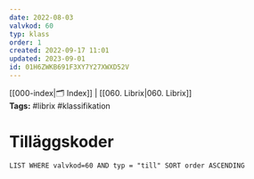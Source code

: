 ```yaml
---
date: 2022-08-03
valvkod: 60
typ: klass
order: 1
created: 2022-09-17 11:01
updated: 2023-09-01
id: 01H6ZWKB691F3XY7Y27XWXD52V
---
```



[[000-index|🗂 Index]] | [[060. Librix|060. Librix]]
<br>**Tags:** #librix #klassifikation

# Tilläggskoder



```dataview
LIST WHERE valvkod=60 AND typ = "till" SORT order ASCENDING
```
